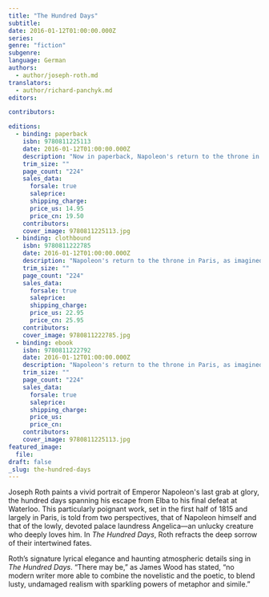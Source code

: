 ```yaml
---
title: "The Hundred Days"
subtitle:
date: 2016-01-12T01:00:00.000Z
series:
genre: "fiction"
subgenre:
language: German
authors:
  - author/joseph-roth.md
translators:
  - author/richard-panchyk.md
editors:

contributors:

editions:
  - binding: paperback
    isbn: 9780811225113
    date: 2016-01-12T01:00:00.000Z
    description: "Now in paperback, Napoleon's return to the throne in Paris, as imagined by the incomparable Joseph Roth "
    trim_size: ""
    page_count: "224"
    sales_data:
      forsale: true
      saleprice:
      shipping_charge:
      price_us: 14.95
      price_cn: 19.50
    contributors:
    cover_image: 9780811225113.jpg
  - binding: clothbound
    isbn: 9780811222785
    date: 2016-01-12T01:00:00.000Z
    description: "Napoleon's return to the throne in Paris, as imagined by the incomparable Joseph Roth "
    trim_size: ""
    page_count: "224"
    sales_data:
      forsale: true
      saleprice:
      shipping_charge:
      price_us: 22.95
      price_cn: 25.95
    contributors:
    cover_image: 9780811222785.jpg
  - binding: ebook
    isbn: 9780811222792
    date: 2016-01-12T01:00:00.000Z
    description: "Napoleon's return to the throne in Paris, as imagined by the incomparable Joseph Roth "
    trim_size: ""
    page_count: "224"
    sales_data:
      forsale: true
      saleprice:
      shipping_charge:
      price_us:
      price_cn:
    contributors:
    cover_image: 9780811225113.jpg
featured_image:
  file:
draft: false
_slug: the-hundred-days
---
```


Joseph Roth paints a vivid portrait of Emperor Napoleon's last grab at glory, the hundred days spanning his escape from Elba to his final defeat at Waterloo. This particularly poignant work, set in the first half of 1815 and largely in Paris, is told from two perspectives, that of Napoleon himself and that of the lowly, devoted palace laundress Angelica—an unlucky creature who deeply loves him. In _The Hundred Days_, Roth refracts the deep sorrow of their intertwined fates.

Roth’s signature lyrical elegance and haunting atmospheric details sing in _The Hundred Days_. “There may be,” as James Wood has stated, “no modern writer more able to combine the novelistic and the poetic, to blend lusty, undamaged realism with sparkling powers of metaphor and simile.”
